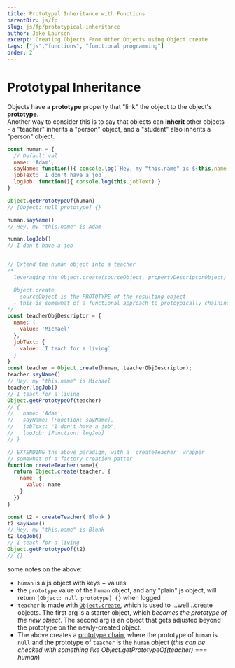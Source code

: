 ```yaml
---
title: Prototypal Inheritance with Functions
parentDir: js/fp
slug: js/fp/prototypical-inheritance
author: Jake Laursen
excerpt: Creating Objects From Other Objects using Object.create
tags: ["js","functions", "functional programming"]
order: 2
---
```


# Prototypal Inheritance
Objects have a **prototype** property that "link" the object to the object's **prototype**.  
Another way to consider this is to say that objects can **inherit** other objects - a "teacher" inherits a "person" object, and a "student" also inherits a "person" object.  

```js
const human = {
  // Default val
  name: 'Adam',
  sayName: function(){ console.log(`Hey, my "this.name" is ${this.name}`)},
  jobText: `I don't have a job`,
  logJob: function(){ console.log(this.jobText) }
}

Object.getPrototypeOf(human)
// [Object: null prototype] {}

human.sayName()
// Hey, my "this.name" is Adam

human.logJob()
// I don't have a job


// Extend the human object into a teacher
/*
  leveraging the Object.create(sourceObject, propertyDescriptorObject) method

  Object.create
  - sourceObject is the PROTOTYPE of the resulting object
  - this is somewhat of a functional approach to protoypically chaining objects together
*/
const teacherObjDescriptor = {
  name: {
    value: 'Michael'
  },
  jobText: {
    value: `I teach for a living`
  }
}
const teacher = Object.create(human, teacherObjDescriptor);
teacher.sayName()
// Hey, my "this.name" is Michael
teacher.logJob()
// I teach for a living
Object.getPrototypeOf(teacher)
// {
//   name: 'Adam',
//   sayName: [Function: sayName],
//   jobText: "I don't have a job",
//   logJob: [Function: logJob]
// }

// EXTENDING the above paradigm, with a 'createTeacher' wrapper
// somewhat of a factory creation patter
function createTeacher(name){
  return Object.create(teacher, {
    name: {
      value: name
    }
  })
}

const t2 = createTeacher('Blonk')
t2.sayName()
// Hey, my "this.name" is Blonk
t2.logJob()
// I teach for a living
Object.getPrototypeOf(t2)
// {}
```
some notes on the above:
- `human` is a js object with keys + values
- the `prototype` value of the `human` object, and any "plain" js object, will return `[Object: null prototype] {}` when logged
- `teacher` is made with [`Object.create`](https://developer.mozilla.org/en-US/docs/Web/JavaScript/Reference/Global_Objects/Object/create), which is used to ...well...create objects. The first arg is a starter object, which _becomes the prototype of the new object_. The second arg is an object that gets adjusted beyond the prototype on the newly-created object.
- The above creates a [prototype chain](https://developer.mozilla.org/en-US/docs/Web/JavaScript/Inheritance_and_the_prototype_chain#inheritance_with_the_prototype_chain), where the prototype of `human` is `null` and the prototype of `teacher` is the `human` object (_this can be checked with something like Object.getPrototypeOf(teacher) === human_)
